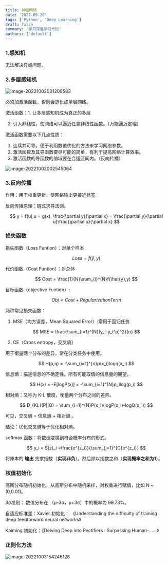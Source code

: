 ```yaml
---
title: 神经网络
date: '2022-09-20'
tags: ['Python', 'Deep Learning']
draft: false
summary: '学习深度学习代码'
authors: ['default']
---
```


### 1.感知机

无法解决异或问题。

### 2.多层感知机

![image-20221002001209583](https://images.txserve.top/202209/images/image-20221002001209583.png)

必须加激活函数，否则会退化成单层网络。

激活函数：1. 让多层感知机成为真正的多层

2. 引入非线性，使网络可以逼近任意非线性函数。（万能逼近定理）

激活函数需要以下几点性质：

1. 连续并可导。便于利用数值优化的方法来学习网络参数。
2. 激活函数及其导函数要尽可能的简单，有利于提高网络计算效率。
3. 激活函数的导函数的值域要在合适区间内。（反向传播）

![image-20221002002545064](https://images.txserve.top/202209/images/image-20221002002545064.png)

### 3.反向传播

作用：用于权重更新，使网络输出更接近标签.

反向传播原理：链式求导法则。

$$
y = f(u),u = g(x), \frac{\partial y}{\partial x} = \frac{\partial y}{\partial u}\frac{\partial u}{\partial x}
$$

### 损失函数

损失函数（Loss Funtion）：对单个样本

$$
Loss = f(\hat{y},y)
$$

代价函数（Cost Funtion）：对总体

$$
Cost = 	\frac{1}{N}\sum_{i}^{N}f(\hat{y},y)
$$

目标函数（objective Funtion）:

$$
Obj = Cost + Regularization Term
$$

两种常见损失函数：

1. MSE（均方误差，Mean Squared Error）:常用于回归任务

$$
MSE = 	\frac{\sum_{i=1}^{N}(y_i-y_i^p)^2}{n}
$$

2. CE（Cross entropy，交叉熵）

用于衡量两个分布的差异，常在分类任务中使用。

$$
H(p,q) = -\sum_{i=1}^{n}p(x_i)logq(x_i)
$$

信息熵：描述信息的不确定性。所有可能取值的信息量的期望。

$$
H(x) = -E[logP(x)] = -\sum_{i=1}^{N}p_ilog(p_i)
$$

相对熵：又称为 K-L 散度，衡量两个分布之间的差异。

$$
D_{KL}(P||Q) = \sum_{i=1}^{N}P(x_i)(logP(x_i)-logQ(x_i))
$$

可见，交叉熵 = 信息熵 + 相对熵 。

结论：优化交叉熵等于优化相对熵。

softmax 函数：将数据变换到符合概率分布的形式。

$$
y_i = S(z)_i =\frac{e^{z_i}}{\sum_{j=1}^{C}e^{z_i}}
$$

将原本的 **输出** 先求指数（**实现非负**），然后除以指数之和（**实现概率之和为1**）。

### 权值初始化

高斯分布随机初始化，从高斯分布中随机采样，对权重进行赋值，比如 N ~ (0,0.01)。

3σ准则： 数值分布在 （μ-3σ，μ+3σ）中的概率为 99.73%。

自适应标准差：Xavier 初始化： 《Understanding the difficulty of training deep feedforward neural networks》

Kaiming 初始化：《Delving Deep into Rectifiers : Surpassing Human-......》

### 正则化方法

![image-20221003154246128](https://images.txserve.top/202209/images/image-20221003154246128.png)

